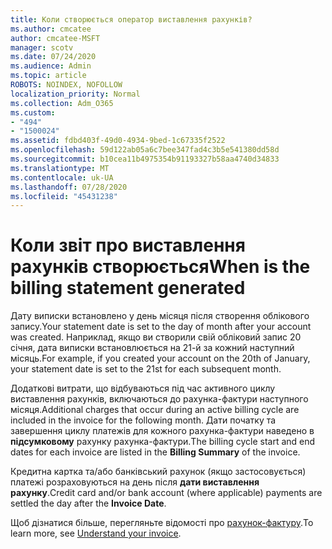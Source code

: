 ```yaml
---
title: Коли створюється оператор виставлення рахунків?
ms.author: cmcatee
author: cmcatee-MSFT
manager: scotv
ms.date: 07/24/2020
ms.audience: Admin
ms.topic: article
ROBOTS: NOINDEX, NOFOLLOW
localization_priority: Normal
ms.collection: Adm_O365
ms.custom:
- "494"
- "1500024"
ms.assetid: fdbd403f-49d0-4934-9bed-1c67335f2522
ms.openlocfilehash: 59d122ab05a6c7bee347fad4c3b5e541380dd58d
ms.sourcegitcommit: b10cea11b4975354b91193327b58aa4740d34833
ms.translationtype: MT
ms.contentlocale: uk-UA
ms.lasthandoff: 07/28/2020
ms.locfileid: "45431238"
---
```

# <a name="when-is-the-billing-statement-generated"></a><span data-ttu-id="75719-102">Коли звіт про виставлення рахунків створюється</span><span class="sxs-lookup"><span data-stu-id="75719-102">When is the billing statement generated</span></span>

<span data-ttu-id="75719-103">Дату виписки встановлено у день місяця після створення облікового запису.</span><span class="sxs-lookup"><span data-stu-id="75719-103">Your statement date is set to the day of month after your account was created.</span></span> <span data-ttu-id="75719-104">Наприклад, якщо ви створили свій обліковий запис 20 січня, дата виписки встановлюється на 21-й за кожний наступний місяць.</span><span class="sxs-lookup"><span data-stu-id="75719-104">For example, if you created your account on the 20th of January, your statement date is set to the 21st for each subsequent month.</span></span>

<span data-ttu-id="75719-105">Додаткові витрати, що відбуваються під час активного циклу виставлення рахунків, включаються до рахунка-фактури наступного місяця.</span><span class="sxs-lookup"><span data-stu-id="75719-105">Additional charges that occur during an active billing cycle are included in the invoice for the following month.</span></span> <span data-ttu-id="75719-106">Дати початку та завершення циклу платежів для кожного рахунка-фактури наведено в **підсумковому** рахунку рахунка-фактури.</span><span class="sxs-lookup"><span data-stu-id="75719-106">The billing cycle start and end dates for each invoice are listed in the **Billing Summary** of the invoice.</span></span>

<span data-ttu-id="75719-107">Кредитна картка та/або банківський рахунок (якщо застосовується) платежі розраховуються на день після **дати виставлення рахунку**.</span><span class="sxs-lookup"><span data-stu-id="75719-107">Credit card and/or bank account (where applicable) payments are settled the day after the **Invoice Date**.</span></span>
  
<span data-ttu-id="75719-108">Щоб дізнатися більше, перегляньте відомості про [рахунок-фактуру](https://docs.microsoft.com/microsoft-365/commerce/billing-and-payments/understand-your-invoice2).</span><span class="sxs-lookup"><span data-stu-id="75719-108">To learn more, see [Understand your invoice](https://docs.microsoft.com/microsoft-365/commerce/billing-and-payments/understand-your-invoice2).</span></span>